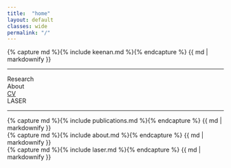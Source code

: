 ```yaml
---
title:  "home"
layout: default
classes: wide
permalink: "/"
---
```


<div class="col-10 col-lg-6">
    <div class="row justify-content-center my-2">
        <div class="col-12 bio">
            {% capture md %}{% include keenan.md %}{% endcapture %}
            {{ md | markdownify }}
        </div>
    </div>
    <hr />
    <div class="row justify-content-center links text-center my-2">
        <div class="col-auto">
            <a data-target="research" class="content-button">Research</a>
        </div>
        <div class="col-auto">
            <a data-target="about" class="content-button">About</a>
        </div>
        <div class="col-auto">
            <a data-target="cv" class="content-button" href="./assets/pdfs/keenan_albee_cv_2024_10.pdf">CV</a>
        </div>
        <div class="col-auto">
            <a data-target="laser" class="content-button">LASER</a>
        </div>       
    </div>
    <hr/>
    <div class="row justify-content-center">
        <div class="col-12">
            <div id="research-container" class="content-section d-none">
              {% capture md %}{% include publications.md %}{% endcapture %}
              {{ md | markdownify }}
            </div>
            <div id="about-container" class="content-section d-none">
              {% capture md %}{% include about.md %}{% endcapture %}
              {{ md | markdownify }}
            </div>
            <div id="laser-container" class="content-section d-none">
              {% capture md %}{% include laser.md %}{% endcapture %}
              {{ md | markdownify }}
            </div>
        </div>
    </div>
</div>
